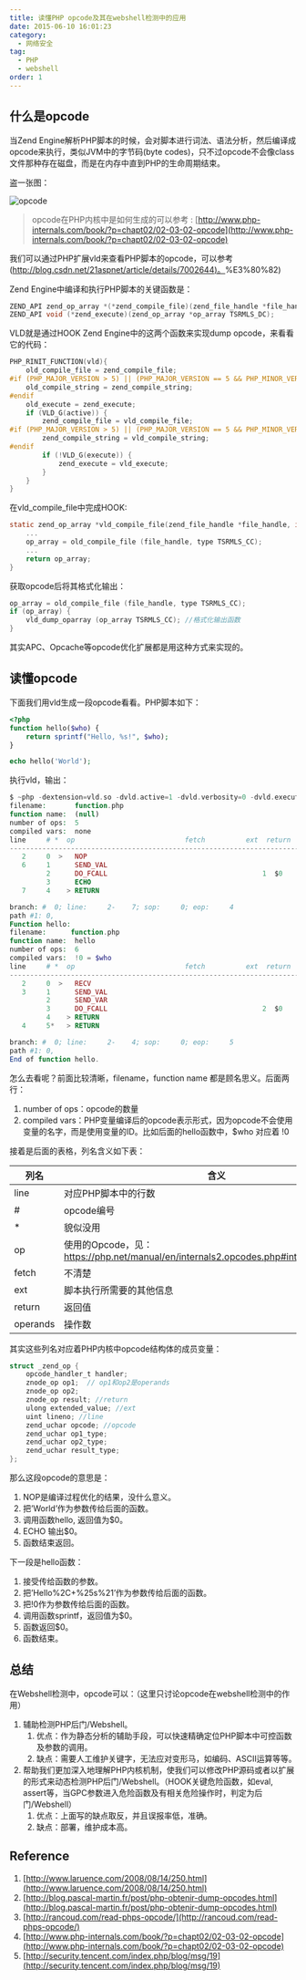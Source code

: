 ```yaml
---
title: 读懂PHP opcode及其在webshell检测中的应用
date: 2015-06-10 16:01:23
category:
  - 网络安全
tag:
  - PHP
  - webshell
order: 1
---
```


## 什么是opcode

当Zend Engine解析PHP脚本的时候，会对脚本进行词法、语法分析，然后编译成opcode来执行，类似JVM中的字节码(byte codes)，只不过opcode不会像class文件那种存在磁盘，而是在内存中直到PHP的生命周期结束。

盗一张图：

![opcode](https://cdn.jsdelivr.net/gh/MarsAuthority/sec_pic@master/uPic/2023-02/DlYw5G.jpg)

> opcode在PHP内核中是如何生成的可以参考 : [http://www.php-internals.com/book/?p=chapt02/02-03-02-opcode](http://www.php-internals.com/book/?p=chapt02/02-03-02-opcode)
> 

我们可以通过PHP扩展vld来查看PHP脚本的opcode，可以参考([http://blog.csdn.net/21aspnet/article/details/7002644)。](http://blog.csdn.net/21aspnet/article/details/7002644)%E3%80%82)

Zend Engine中编译和执行PHP脚本的关键函数是：

```c
ZEND_API zend_op_array *(*zend_compile_file)(zend_file_handle *file_handle, int type TSRMLS_DC);
ZEND_API void (*zend_execute)(zend_op_array *op_array TSRMLS_DC);
```

VLD就是通过HOOK Zend Engine中的这两个函数来实现dump opcode，来看看它的代码：

```c
PHP_RINIT_FUNCTION(vld){
    old_compile_file = zend_compile_file;
#if (PHP_MAJOR_VERSION > 5) || (PHP_MAJOR_VERSION == 5 && PHP_MINOR_VERSION >= 2)
    old_compile_string = zend_compile_string;
#endif
    old_execute = zend_execute;
    if (VLD_G(active)) {
        zend_compile_file = vld_compile_file;
#if (PHP_MAJOR_VERSION > 5) || (PHP_MAJOR_VERSION == 5 && PHP_MINOR_VERSION >= 2)
        zend_compile_string = vld_compile_string;
#endif
        if (!VLD_G(execute)) {
            zend_execute = vld_execute;
        }
    }
}
```

在vld_compile_file中完成HOOK:

```c
static zend_op_array *vld_compile_file(zend_file_handle *file_handle, int type TSRMLS_DC){
    ...
    op_array = old_compile_file (file_handle, type TSRMLS_CC);
    ...
    return op_array;
}
```

获取opcode后将其格式化输出：

```c
op_array = old_compile_file (file_handle, type TSRMLS_CC);
if (op_array) {
    vld_dump_oparray (op_array TSRMLS_CC); //格式化输出函数
}
```

其实APC、Opcache等opcode优化扩展都是用这种方式来实现的。

## 读懂opcode

下面我们用vld生成一段opcode看看。PHP脚本如下：

```php
<?php
function hello($who) {
    return sprintf("Hello, %s!", $who);
}

echo hello('World');
```

执行vld，输出：

```php
$ ~php -dextension=vld.so -dvld.active=1 -dvld.verbosity=0 -dvld.execute=0 function.php
filename:       function.php
function name:  (null)
number of ops:  5
compiled vars:  none
line     # *  op                           fetch          ext  return  operands
---------------------------------------------------------------------------------
   2     0  >   NOP                                                      
   6     1      SEND_VAL                                                 'World'
         2      DO_FCALL                                      1  $0      'hello'
         3      ECHO                                                     $0
   7     4    > RETURN                                                   1

branch: #  0; line:     2-    7; sop:     0; eop:     4
path #1: 0, 
Function hello:
filename:      function.php
function name:  hello
number of ops:  6
compiled vars:  !0 = $who
line     # *  op                           fetch          ext  return  operands
---------------------------------------------------------------------------------
   2     0  >   RECV                                                     1
   3     1      SEND_VAL                                                 'Hello%2C+%25s%21'
         2      SEND_VAR                                                 !0
         3      DO_FCALL                                      2  $0      'sprintf'
         4    > RETURN                                                   $0
   4     5*   > RETURN                                                   null

branch: #  0; line:     2-    4; sop:     0; eop:     5
path #1: 0, 
End of function hello.
```

怎么去看呢？前面比较清晰，filename，function name 都是顾名思义。后面两行：

1. number of ops：opcode的数量
2. compiled vars：PHP变量编译后的opcode表示形式，因为opcode不会使用变量的名字，而是使用变量的ID。比如后面的hello函数中，$who 对应着 !0

接着是后面的表格，列名含义如下表：

| 列名 | 含义 |
| --- | --- |
| line | 对应PHP脚本中的行数 |
| # | opcode编号 |
| * | 貌似没用 |
| op | 使用的Opcode，见：https://php.net/manual/en/internals2.opcodes.php#internals2.opcodes |
| fetch | 不清楚 |
| ext | 脚本执行所需要的其他信息 |
| return | 返回值 |
| operands | 操作数 |

其实这些列名对应着PHP内核中opcode结构体的成员变量：

```c
struct _zend_op {
    opcode_handler_t handler;
    znode_op op1;  // op1和op2是operands
    znode_op op2;
    znode_op result; //return
    ulong extended_value; //ext
    uint lineno; //line
    zend_uchar opcode; //opcode
    zend_uchar op1_type;
    zend_uchar op2_type;
    zend_uchar result_type;
};
```

那么这段opcode的意思是：

1. NOP是编译过程优化的结果，没什么意义。
2. 把’World’作为参数传给后面的函数。
3. 调用函数hello, 返回值为$0。
4. ECHO 输出$0。
5. 函数结束返回。

下一段是hello函数：

1. 接受传给函数的参数。
2. 把’Hello%2C+%25s%21’作为参数传给后面的函数。
3. 把!0作为参数传给后面的函数。
4. 调用函数sprintf，返回值为$0。
5. 函数返回$0。
6. 函数结束。

## 总结

在Webshell检测中，opcode可以：（这里只讨论opcode在webshell检测中的作用）

1. 辅助检测PHP后门/Webshell。
    1. 优点：作为静态分析的辅助手段，可以快速精确定位PHP脚本中可控函数及参数的调用。
    2. 缺点：需要人工维护关键字，无法应对变形马，如编码、ASCII运算等等。
2. 帮助我们更加深入地理解PHP内核机制，使我们可以修改PHP源码或者以扩展的形式来动态检测PHP后门/Webshell。（HOOK关键危险函数，如eval, assert等，当GPC参数进入危险函数及有相关危险操作时，判定为后门/Webshell）
    1. 优点：上面写的缺点取反，并且误报率低，准确。
    2. 缺点：部署，维护成本高。

## Reference

1. [http://www.laruence.com/2008/08/14/250.html](http://www.laruence.com/2008/08/14/250.html)
2. [http://blog.pascal-martin.fr/post/php-obtenir-dump-opcodes.html](http://blog.pascal-martin.fr/post/php-obtenir-dump-opcodes.html)
3. [http://rancoud.com/read-phps-opcode/](http://rancoud.com/read-phps-opcode/)
4. [http://www.php-internals.com/book/?p=chapt02/02-03-02-opcode](http://www.php-internals.com/book/?p=chapt02/02-03-02-opcode)
5. [http://security.tencent.com/index.php/blog/msg/19](http://security.tencent.com/index.php/blog/msg/19)